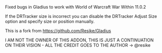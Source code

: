 Fixed bugs in Gladius to work with World of Warcraft War Within 11.0.2

If the DRTracker size is incorrect you can disable the DRTracker Adjust Size option and specify size or position manually.


This is a fork from https://github.com/Resike/Gladius

I AM NOT THE OWNER OF THIS ADDON, THIS IS JUST A CONTINUATION ON THEIR VISION -  ALL THE CREDIT GOES TO THE AUTHOR -> @resike
